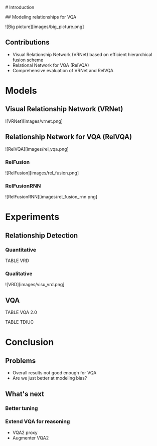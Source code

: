 # Introduction

## Modeling relationships for VQA

![Big picture][images/big_picture.png]

## Contributions

- Visual Relationship Network (VRNet) based on efficient hierarchical fusion scheme
- Relational Network for VQA (RelVQA)
- Comprehensive evaluation of VRNet and RelVQA

# Models

## Visual Relationship Network (VRNet)

![VRNet][images/vrnet.png]

## Relationship Network for VQA (RelVQA)

![RelVQA][images/rel_vqa.png]

### RelFusion

![RelFusion][images/rel_fusion.png]

### RelFusionRNN

![RelFusionRNN][images/rel_fusion_rnn.png]


# Experiments

## Relationship Detection

### Quantitative

TABLE VRD

### Qualitative

![VRD][images/visu_vrd.png]

## VQA

TABLE VQA 2.0

TABLE TDIUC


# Conclusion

## Problems

- Overall results not good enough for VQA
- Are we just better at modeling bias?

## What's next

### Better tuning


### Extend VQA for reasoning

- VQA2 proxy
- Augmenter VQA2
